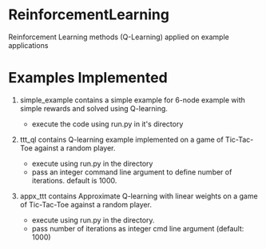 # ReinforcementLearning
Reinforcement Learning methods (Q-Learning) applied on example applications

Examples Implemented
======================================
1. simple_example contains a simple example for 6-node example with simple rewards and solved using Q-learning.
    - execute the code using run.py in it's directory

2. ttt_ql contains Q-learning example implemented on a game of Tic-Tac-Toe against a random player.
    - execute using run.py in the directory
    - pass an integer command line argument to define number of iterations. default is 1000.

3. appx_ttt contains Approximate Q-learning with linear weights on a game of Tic-Tac-Toe against a random player.
    - execute using run.py in the directory.
    - pass number of iterations as integer cmd line argument (default: 1000)
